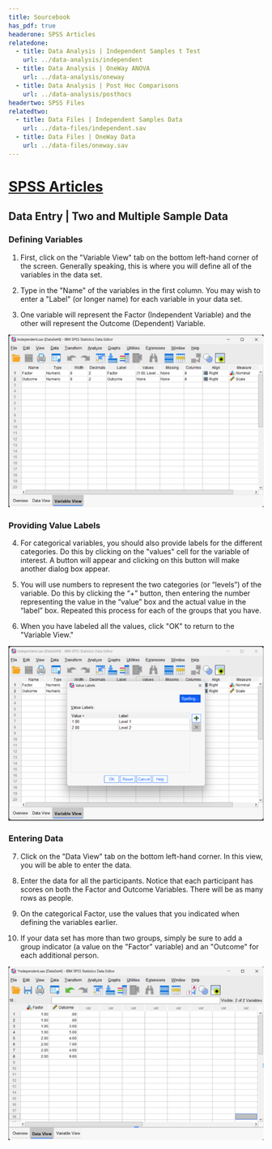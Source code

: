 ```yaml
---
title: Sourcebook
has_pdf: true
headerone: SPSS Articles
relatedone:
  - title: Data Analysis | Independent Samples t Test
    url: ../data-analysis/independent
  - title: Data Analysis | OneWay ANOVA
    url: ../data-analysis/oneway
  - title: Data Analysis | Post Hoc Comparisons
    url: ../data-analysis/posthocs
headertwo: SPSS Files
relatedtwo:
  - title: Data Files | Independent Samples Data
    url: ../data-files/independent.sav
  - title: Data Files | OneWay Data
    url: ../data-files/oneway.sav
---
```


# [SPSS Articles](../index.md)

## Data Entry | Two and Multiple Sample Data 

### Defining Variables 

1. First, click on the "Variable View" tab on the bottom left-hand corner of the screen. Generally speaking, this is where you will define all of the variables in the data set. 

2. Type in the "Name" of the variables in the first column. You may wish to enter a "Label" (or longer name) for each variable in your data set. 

3. One variable will represent the Factor (Independent Variable) and the other will represent the Outcome (Dependent) Variable.

<p align="center"><kbd><img src="multisample1.png"></kbd></p>

### Providing Value Labels

4. For categorical variables, you should also provide labels for the different categories. Do this by clicking on the "values" cell for the variable of interest. A button will appear and clicking on this button will make another dialog box appear. 

5. You will use numbers to represent the two categories (or “levels”) of the variable. Do this by clicking the “+” button, then entering the number representing the value in the “value” box and the actual value in the “label” box. Repeated this process for each of the groups that you have.  

6. When you have labeled all the values, click "OK" to return to the "Variable View." 

<p align="center"><kbd><img src="multisample2.png"></kbd></p>

### Entering Data

 7. Click on the "Data View" tab on the bottom left-hand corner. In this view, you will be able to enter the data.

 8. Enter the data for all the participants. Notice that each participant has scores on both the Factor and Outcome Variables. There will be as many rows as people. 

 9. On the categorical Factor, use the values that you indicated when defining the variables earlier. 

 10. If your data set has more than two groups, simply be sure to add a group indicator (a value on the "Factor" variable) and an "Outcome" for each additional person. 

<p align="center"><kbd><img src="multisample3.png"></kbd></p>
